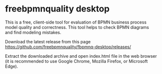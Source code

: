 # freebpmnquality desktop
This is a free, client-side tool for evaluation of BPMN business process model quality and correctness.
This tool helps to check BPMN diagrams and find modeling mistakes.

Download the latest release from this page https://github.com/freebpmnquality/fbpmnq-desktop/releases/

Extract the downloaded archive and open index.html file in the web browser (it is recommended to use Google Chrome, Mozilla Firefox, or Microsoft Edge).
